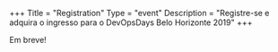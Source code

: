 +++
Title = "Registration"
Type = "event"
Description = "Registre-se e adquira o ingresso para o DevOpsDays Belo Horizonte 2019"
+++

Em breve!